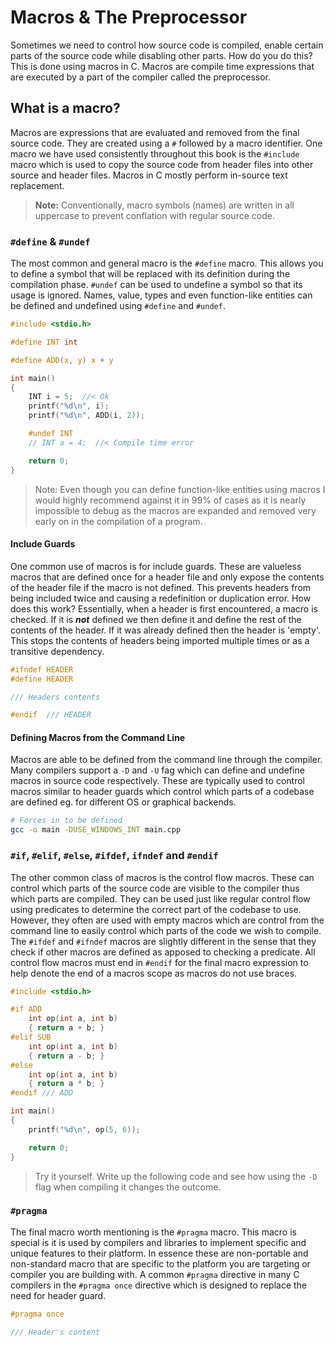 # Macros & The Preprocessor

Sometimes we need to control how source code is compiled, enable certain parts of the source code while disabling other parts. How do you do this? This is done using macros in C. Macros are compile time expressions that are executed by a part of the compiler called the preprocessor.

## What is a macro?

Macros are expressions that are evaluated and removed from the final source code. They are created using a `#` followed by a macro identifier. One macro we have used consistently throughout this book is the `#include` macro which is used to copy the source code from header files into other source and header files. Macros in C mostly perform in-source text replacement.

> **Note:** Conventionally, macro symbols (names) are written in all uppercase to prevent conflation with regular source code.

### `#define` & `#undef`

The most common and general macro is the `#define` macro. This allows you to define a symbol that will be replaced with its definition during the compilation phase. `#undef` can be used to undefine a symbol so that its usage is ignored. Names, value, types and even function-like entities can be defined and undefined using `#define` and `#undef`.

```c
#include <stdio.h>

#define INT int

#define ADD(x, y) x + y

int main()
{
    INT i = 5;  //< Ok
    printf("%d\n", i);
    printf("%d\n", ADD(i, 2));

    #undef INT
    // INT a = 4;  //< Compile time error

    return 0;
}
```

> Note: Even though you can define function-like entities using macros I would highly recommend against it in 99% of cases as it is nearly impossible to debug as the macros are expanded and removed very early on in the compilation of a program.

#### Include Guards

One common use of macros is for include guards. These are valueless macros that are defined once for a header file and only expose the contents of the header file if the macro is not defined. This prevents headers from being included twice and causing a redefinition or duplication error. How does this work? Essentially, when a header is first encountered, a macro is checked. If it is **_not_** defined we then define it and define the rest of the contents of the header. If it was already defined then the header is 'empty'. This stops the contents of headers being imported multiple times or as a transitive dependency.

```c
#ifndef HEADER
#define HEADER

/// Headers contents

#endif  /// HEADER
```

#### Defining Macros from the Command Line

Macros are able to be defined from the command line through the compiler. Many compilers support a `-D` and `-U` fag which can define and undefine macros in source code respectively. These are typically used to control macros similar to header guards which control which parts of a codebase are defined eg. for different OS or graphical backends.

```sh
# Forces in to be defined
gcc -o main -DUSE_WINDOWS_INT main.cpp
```

### `#if`, `#elif`, `#else`, `#ifdef`, `ifndef` and `#endif`

The other common class of macros is the control flow macros. These can control which parts of the source code are visible to the compiler thus which parts are compiled. They can be used just like regular control flow using predicates to determine the correct part of the codebase to use. However, they often are used with empty macros which are control from the command line to easily control which parts of the code we wish to compile. The `#ifdef` and `#ifndef` macros are slightly different in the sense that they check if other macros are defined as apposed to checking a predicate. All control flow macros must end in `#endif` for the final macro expression to help denote the end of a macros scope as macros do not use braces.

```c
#include <stdio.h>

#if ADD
    int op(int a, int b)
    { return a + b; }
#elif SUB
    int op(int a, int b)
    { return a - b; }
#else
    int op(int a, int b)
    { return a * b; }
#endif /// ADD

int main()
{
    printf("%d\n", op(5, 6));

    return 0;
}
```

> Try it yourself. Write up the following code and see how using the `-D` flag when compiling it changes the outcome.

### `#pragma`

The final macro worth mentioning is the `#pragma` macro. This macro is special is it is used by compilers and libraries to implement specific and unique features to their platform. In essence these are non-portable and non-standard macro that are specific to the platform you are targeting or compiler you are building with. A common `#pragma` directive in many C compilers in the `#pragma once` directive which is designed to replace the need for header guard.

```c
#pragma once

/// Header's content

```
